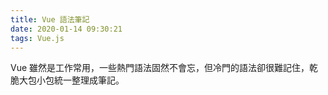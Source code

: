 ```yaml
---
title: Vue 語法筆記
date: 2020-01-14 09:30:21
tags: Vue.js
---
```

Vue 雖然是工作常用，一些熱門語法固然不會忘，但冷門的語法卻很難記住，乾脆大包小包統一整理成筆記。
<!--more-->
## 